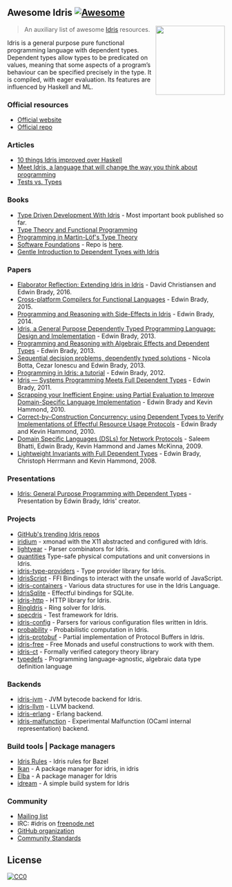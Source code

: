 <div class="github-widget" data-repo="joaomilho/awesome-idris"></div>



## Awesome Idris [![Awesome](https://cdn.rawgit.com/sindresorhus/awesome/d7305f38d29fed78fa85652e3a63e154dd8e8829/media/badge.svg)](https://github.com/sindresorhus/awesome)

[<img src="https://www.idris-lang.org/logo/logo.png" align="right" width="160">](https://www.idris-lang.org/)

> An auxiliary list of awesome [Idris](https://www.idris-lang.org/) resources.

Idris is a general purpose pure functional programming language with dependent types. Dependent types allow types to be predicated on values, meaning that some aspects of a program’s behaviour can be specified precisely in the type. It is compiled, with eager evaluation. Its features are influenced by Haskell and ML.



### Official resources

* [Official website](https://www.idris-lang.org/)
* [Official repo](https://github.com/idris-lang/Idris-dev)

### Articles

* [10 things Idris improved over Haskell](https://deque.blog/2017/06/14/10-things-idris-improved-over-haskell/)
* [Meet Idris, a language that will change the way you think about programming](http://crufter.com/@crufter/idris-a-language-that-will-change-the-way-you-think-about-programming)
* [Tests vs. Types](http://kevinmahoney.co.uk/articles/tests-vs-types/)

### Books

* [Type Driven Development With Idris](https://www.manning.com/books/type-driven-development-with-idris) - Most important book published so far.
* [Type Theory and Functional Programming](https://www.cs.kent.ac.uk/people/staff/sjt/TTFP/)
* [Programming in Martin-Löf's Type Theory](http://www.cse.chalmers.se/research/group/logic/book/book.pdf)
* [Software Foundations](https://idris-hackers.github.io/software-foundations/pdf/sf-idris-2018.pdf) - Repo is [here](https://github.com/idris-hackers/software-foundations).
* [Gentle Introduction to Dependent Types with Idris](https://leanpub.com/gidti)

### Papers

* [Elaborator Reflection: Extending Idris in Idris](https://eb.host.cs.st-andrews.ac.uk/drafts/elab-reflection.pdf) - David Christiansen and Edwin Brady, 2016.
* [Cross-platform Compilers for Functional Languages](https://eb.host.cs.st-andrews.ac.uk/drafts/compile-idris.pdf) - Edwin Brady, 2015.
* [Programming and Reasoning with Side-Effects in Idris](https://eb.host.cs.st-andrews.ac.uk/drafts/eff-tutorial.pdf) - Edwin Brady, 2014.
* [Idris, a General Purpose Dependently Typed Programming Language: Design and Implementation](https://pdfs.semanticscholar.org/1407/220ca09070233dca256433430d29e5321dc2.pdf) - Edwin Brady, 2013.
* [Programming and Reasoning with Algebraic Effects and Dependent Types](https://eb.host.cs.st-andrews.ac.uk/drafts/effects.pdf) - Edwin Brady, 2013.
* [Sequential decision problems, dependently typed solutions](http://eb.host.cs.st-andrews.ac.uk/writings/plmms13.pdf) - Nicola Botta, Cezar Ionescu and Edwin Brady, 2013.
* [Programming in Idris: a tutorial](http://eb.host.cs.st-andrews.ac.uk/writings/idris-tutorial.pdf) - Edwin Brady, 2012.
* [Idris — Systems Programming Meets Full Dependent Types](https://eb.host.cs.st-andrews.ac.uk/writings/plpv11.pdf) - Edwin Brady, 2011.
* [Scrapping your Inefficient Engine: using Partial Evaluation to Improve Domain-Specific Language Implementation](http://eb.host.cs.st-andrews.ac.uk/writings/icfp10.pdf) - Edwin Brady and Kevin Hammond, 2010.
* [Correct-by-Construction Concurrency: using Dependent Types to Verify Implementations of Effectful Resource Usage Protocols](http://eb.host.cs.st-andrews.ac.uk/writings/fi-cbc.pdf) - Edwin Brady and Kevin Hammond, 2010.
* [Domain Specific Languages (DSLs) for Network Protocols](http://eb.host.cs.st-andrews.ac.uk/drafts/ngna2009-dsl.pdf) - Saleem Bhatti, Edwin Brady, Kevin Hammond and James McKinna, 2009.
* [Lightweight Invariants with Full Dependent Types](http://eb.host.cs.st-andrews.ac.uk/drafts/tfp08.pdf) - Edwin Brady, Christoph Herrmann and Kevin Hammond, 2008.

### Presentations

* [Idris: General Purpose Programming with Dependent Types](https://www.youtube.com/watch?v=vkIlW797JN8) - Presentation by Edwin Brady, Idris' creator.

### Projects

* [GitHub's trending Idris repos](https://github.com/trending/idris)
* [iridium](https://github.com/puffnfresh/iridium) - xmonad with the X11 abstracted and configured with Idris.
* [lightyear](https://github.com/ziman/lightyear) - Parser combinators for Idris.
* [quantities](https://github.com/timjb/quantities) Type-safe physical computations and unit conversions in Idris.
* [idris-type-providers](https://github.com/david-christiansen/idris-type-providers) - Type provider library for Idris.
* [IdrisScript](https://github.com/idris-hackers/IdrisScript) - FFI Bindings to interact with the unsafe world of JavaScript.
* [idris-containers](https://github.com/jfdm/idris-containers) - Various data structures for use in the Idris Language.
* [IdrisSqlite](https://github.com/david-christiansen/IdrisSqlite) - Effectful bindings for SQLite.
* [idris-http](https://github.com/uwap/idris-http) - HTTP library for Idris.
* [RingIdris](https://github.com/FranckS/RingIdris) - Ring solver for Idris.
* [specdris](https://github.com/pheymann/specdris) - Test framework for Idris.
* [idris-config](https://github.com/jfdm/idris-config) - Parsers for various configuration files written in Idris.
* [probability](https://github.com/BlackBrane/probability) - Probabilistic computation in Idris.
* [idris-protobuf](https://github.com/google/idris-protobuf) - Partial implementation of Protocol Buffers in Idris.
* [idris-free](https://github.com/idris-hackers/idris-free) - Free Monads and useful constructions to work with them.
* [idris-ct](https://github.com/statebox/idris-ct) - Formally verified category theory library
* [typedefs](https://github.com/typedefs/typedefs) - Programming language-agnostic, algebraic data type definition language

### Backends

* [idris-jvm](https://github.com/mmhelloworld/idris-jvm) - JVM bytecode backend for Idris.
* [idris-llvm](https://github.com/idris-hackers/idris-llvm) - LLVM backend.
* [idris-erlang](https://github.com/lenary/idris-erlang) - Erlang backend.
* [idris-malfunction](https://github.com/stedolan/idris-malfunction) - Experimental Malfunction (OCaml internal representation) backend.

### Build tools | Package managers

- [Idris Rules](http://idris.build) - Idris rules for Bazel
- [Ikan](https://github.com/idris-industry/ikan) - A package manager for idris, in idris
- [Elba](https://github.com/elba/elba) - A package manager for Idris
- [idream](https://github.com/idream-build/idream) - A simple build system for Idris

### Community

* [Mailing list](http://groups.google.com/group/idris-lang)
* IRC: #idris on [freenode.net](https://webchat.freenode.net/)
* [GitHub organization](https://github.com/idris-hackers)
* [Community Standards](https://www.idris-lang.org/documentation/community-standards/)

## License

[![CC0](http://mirrors.creativecommons.org/presskit/buttons/88x31/svg/cc-zero.svg)](https://creativecommons.org/publicdomain/zero/1.0/)